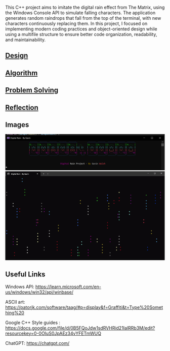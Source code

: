 This C++ project aims to imitate the digital rain effect from The Matrix, using the Windows Console API to simulate falling characters. The application generates random raindrops that fall from the top of the terminal, with new characters continuously replacing them. In this project, I focused on implementing modern coding practices and object-oriented design while using a multifile structure to ensure better code organization, readability, and maintainability.

## [Design](/docs/pages/design.md)

## [Algorithm](/docs/pages/algorithm.md)

## [Problem Solving](/docs/pages/problems.md)

## [Reflection](/docs/pages/reflection.md)


## Images
<img src="https://raw.githubusercontent.com/Gavwalsh15/digital-rain-cpp/main/docs/assets/images/startup.png">
<img src="https://raw.githubusercontent.com/Gavwalsh15/digital-rain-cpp/main/docs/assets/images/recording.gif">

## Useful Links

Windows API: https://learn.microsoft.com/en-us/windows/win32/api/winbase/

ASCII art: https://patorjk.com/software/taag/#p=display&f=Graffiti&t=Type%20Something%20

Google C++ Style guides : https://docs.google.com/file/d/0B5FQoJdw1sdRVHRid21IalRRb3M/edit?resourcekey=0-0OIuS0JpAEz34vYFETmWUQ

ChatGPT: https://chatgpt.com/
